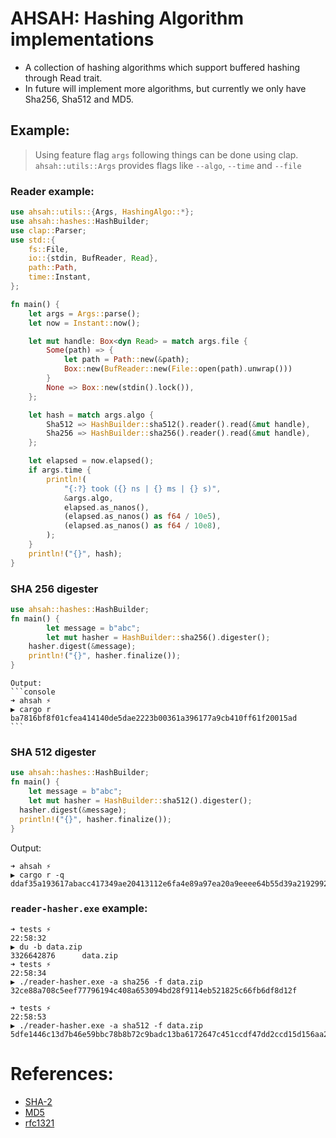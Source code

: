 # AHSAH: Hashing Algorithm implementations

* A collection of hashing algorithms which support buffered hashing through Read trait.
* In future will implement more algorithms, but currently we only have Sha256, Sha512 and MD5.

## Example: 
> Using feature flag `args` following things can be done using clap.
> `ahsah::utils::Args` provides flags like `--algo`, `--time` and `--file`
### Reader example: 
```rust
use ahsah::utils::{Args, HashingAlgo::*};
use ahsah::hashes::HashBuilder;
use clap::Parser;
use std::{
    fs::File,
    io::{stdin, BufReader, Read},
    path::Path,
    time::Instant,
};

fn main() {
    let args = Args::parse();
    let now = Instant::now();

    let mut handle: Box<dyn Read> = match args.file {
        Some(path) => {
            let path = Path::new(&path);
            Box::new(BufReader::new(File::open(path).unwrap()))
        }
        None => Box::new(stdin().lock()),
    };

    let hash = match args.algo {
        Sha512 => HashBuilder::sha512().reader().read(&mut handle),
        Sha256 => HashBuilder::sha256().reader().read(&mut handle),
    };

    let elapsed = now.elapsed();
    if args.time {
        println!(
            "{:?} took ({} ns | {} ms | {} s)",
            &args.algo,
            elapsed.as_nanos(),
            (elapsed.as_nanos() as f64 / 10e5),
            (elapsed.as_nanos() as f64 / 10e8),
        );
    }
    println!("{}", hash);
}
```

### SHA 256 digester
```rust
use ahsah::hashes::HashBuilder;
fn main() {
		let message = b"abc";
		let mut hasher = HashBuilder::sha256().digester();
    hasher.digest(&message);
    println!("{}", hasher.finalize());
}
```
	Output: 
	```console
	➜ ahsah ⚡
	▶ cargo r
	ba7816bf8f01cfea414140de5dae2223b00361a396177a9cb410ff61f20015ad
	```
### SHA 512 digester 
```rust
use ahsah::hashes::HashBuilder;
fn main() {
	let message = b"abc";
	let mut hasher = HashBuilder::sha512().digester();
  hasher.digest(&message);
  println!("{}", hasher.finalize());
}
```
Output: 
```console
➜ ahsah ⚡
▶ cargo r -q 	
ddaf35a193617abacc417349ae20413112e6fa4e89a97ea20a9eeee64b55d39a2192992a274fc1a836ba3c23a3feebbd454d4423643ce80e2a9ac94fa54ca49f
```
### `reader-hasher.exe` example:
```console
➜ tests ⚡                                                                                                   22:58:32
▶ du -b data.zip
3326642876      data.zip
➜ tests ⚡                                                                                                   22:58:34
▶ ./reader-hasher.exe -a sha256 -f data.zip
32ce88a708c5eef77796194c408a653094bd28f9114eb521825c66fb6df8d12f

➜ tests ⚡                                                                                                   22:58:53
▶ ./reader-hasher.exe -a sha512 -f data.zip
5dfe1446c13d7b46e59bbc78b8b72c9badc13ba6172647c451ccdf47dd2ccd15d156aa221cc8c2feb9bbb03bc6e8a7c5212e60d25d3ebbd4876ae8e96b1b7bce
```
# References: 
* [SHA-2](https://en.wikipedia.org/wiki/SHA-2)
* [MD5](https://en.wikipedia.org/wiki/MD5)
* [rfc1321](https://www.ietf.org/rfc/rfc1321.txt)
